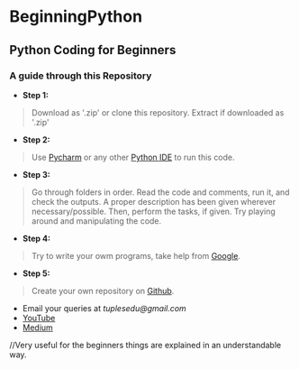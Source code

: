 # BeginningPython
## Python Coding for Beginners

### A guide through this Repository

- **Step 1:**
> Download as '.zip' or clone this repository.
> Extract if downloaded as '.zip'

- **Step 2:**
> Use [Pycharm](https://www.jetbrains.com/pycharm/download/) or any other [Python IDE](http://www.discoversdk.com/blog/10-best-python-ides) to run this code.

- **Step 3:**
> Go through folders in order. Read the code and comments, run it, and check the outputs.
> A proper description has been given wherever necessary/possible.
> Then, perform the tasks, if given.
> Try playing around and manipulating the code.

- **Step 4:**
> Try to write your owm programs, take help from [Google](https://www.google.com/).

- **Step 5:**
> Create your own repository on [Github](https://github.com/).


- Email your queries at _tuplesedu@gmail.com_
- [YouTube](https://www.youtube.com/c/tuplesedu)
- [Medium](https://medium.com/@tuplesedu)


//Very useful for the beginners things are explained in an understandable way.
